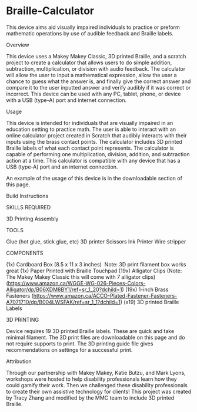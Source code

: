 # Braille-Calculator
This device aims aid visually impaired individuals to practice or preform mathematic operations by use of audible feedback and Braille labels.


Overview

This device uses a Makey Makey Classic, 3D printed Braille, and a scratch project to create a calculator that allows users to do simple addition, subtraction, multiplication, or division with audio feedback. The calculator will allow the user to input a mathematical expression, allow the user a chance to guess what the answer is, and finally give the correct answer and compare it to the user inputted answer and verify audibly if it was correct or incorrect. This device can be used with any PC, tablet, phone, or device with a USB (type-A) port and internet connection.

Usage

This device is intended for individuals that are visually impaired in an education setting to practice math. The user is able to interact with an online calculator project created in Scratch that audibly interacts with their inputs using the brass contact points. The calculator includes 3D printed Braille labels of what each contact point represents. The calculator is capable of performing one multiplication, division, addition, and subtraction action at a time. This calculator is compatible with any device that has a USB (type-A) port and an internet connection.

An example of the usage of this device is in the downloadable section of this page.

Build Instructions

SKILLS REQUIRED

3D Printing
Assembly

TOOLS

Glue (hot glue, stick glue, etc)
3D printer
Scissors
Ink Printer
Wire stripper

COMPONENTS

(1x) Cardboard Box (8.5 x 11 x 3 inches)  Note: 3D print filament box works great
(1x) Paper Printed with Braille Touchpad
(19x) Alligator Clips (Note: The Makey Makey Classic this will come with 7 alligator clips) (https://www.amazon.ca/WGGE-WG-026-Pieces-Colors-Alligator/dp/B06XDM8BY1/ref=sr_1_20?dchild=1)
(19x) 1-inch Brass Fasteners (https://www.amazon.ca/ACCO-Plated-Fastener-Fasteners-A7071710/dp/B004LWSFAK/ref=sr_1_1?dchild=1)
(x19) 3D printed Braille Labels

3D PRINTING

Device requires 19 3D printed Braille labels. These are quick and take minimal filament. The 3D print files are downloadable on this page and do not require supports to print. The 3D printing guide file gives recommendations on settings for a successful print.

Attribution

Through our partnership with Makey Makey, Katie Butzu, and Mark Lyons, workshops were hosted to help disability professionals learn how they could gamify their work. Then we challenged these disability professionals to create their own assistive technology for clients! This project was created by Tracy Zhang and modified by the MMC team to include 3D printed Braille.
